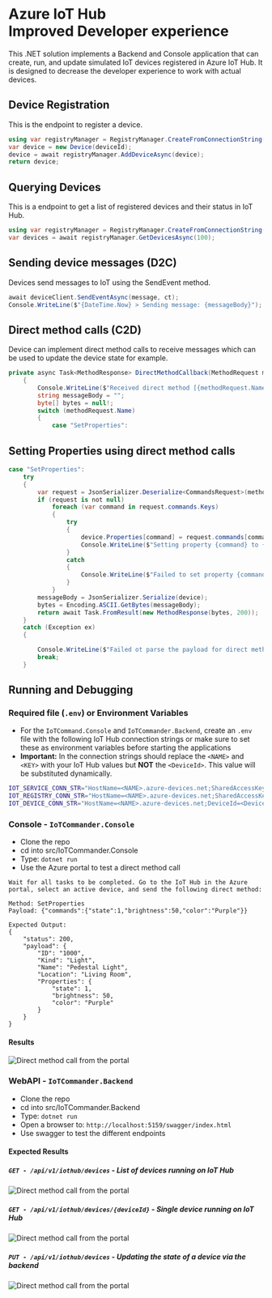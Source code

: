 # Azure IoT Hub<br/>Improved Developer experience

This .NET solution implements a Backend and Console application that can create, run, and update simulated IoT devices registered in Azure IoT Hub. It is designed to decrease the developer experience to work with actual devices.

## Device Registration

This is the endpoint to register a device.

```C#
using var registryManager = RegistryManager.CreateFromConnectionString(registryConnStr);
var device = new Device(deviceId);
device = await registryManager.AddDeviceAsync(device);
return device;
```

## Querying Devices

This is a endpoint to get a list of registered devices and their status in IoT Hub.

```C#
using var registryManager = RegistryManager.CreateFromConnectionString(registryConnStr);
var devices = await registryManager.GetDevicesAsync(100);
```

## Sending device messages (D2C)

Devices send messages to IoT using the SendEvent method.

```C#
await deviceClient.SendEventAsync(message, ct);
Console.WriteLine($"{DateTime.Now} > Sending message: {messageBody}");
```

## Direct method calls (C2D)

Device can implement direct method calls to receive messages which can be used to update the device state for example.

```C#
private async Task<MethodResponse> DirectMethodCallback(MethodRequest methodRequest, object userContext)
    {
        Console.WriteLine($"Received direct method [{methodRequest.Name}] with payload [{methodRequest.DataAsJson}].");
        string messageBody = "";
        byte[] bytes = null!;
        switch (methodRequest.Name)
        {
            case "SetProperties":
```

## Setting Properties using direct method calls

```C#
case "SetProperties":
    try
    {
        var request = JsonSerializer.Deserialize<CommandsRequest>(methodRequest.DataAsJson);
        if (request is not null)
            foreach (var command in request.commands.Keys)
            {
                try
                {
                    device.Properties[command] = request.commands[command];
                    Console.WriteLine($"Setting property {command} to {request.commands[command]}");
                }
                catch
                {
                    Console.WriteLine($"Failed to set property {command} to {request.commands[command]}");
                }
            }
        messageBody = JsonSerializer.Serialize(device);
        bytes = Encoding.ASCII.GetBytes(messageBody);
        return await Task.FromResult(new MethodResponse(bytes, 200));
    }
    catch (Exception ex)
    {

        Console.WriteLine($"Failed ot parse the payload for direct method {methodRequest.Name} due to {ex}");
        break;
    }
```

## Running and Debugging

### Required file (`.env`) or Environment Variables

- For the `IoTCommand.Console` and `IoTCommander.Backend`, create an `.env` file with the following IoT Hub connection strings or make sure to set these as environment variables before starting the applications
- **Important:** In the connection strings should replace the `<NAME>` and `<KEY>` with your IoT Hub values but **NOT** the `<DeviceId>`. This value will be substituted dynamically.

```bash
IOT_SERVICE_CONN_STR="HostName=<NAME>.azure-devices.net;SharedAccessKeyName=service;SharedAccessKey=<KEY>"
IOT_REGISTRY_CONN_STR="HostName=<NAME>.azure-devices.net;SharedAccessKeyName=registryReadWrite;SharedAccessKey=<KEY>"
IOT_DEVICE_CONN_STR="HostName=<NAME>.azure-devices.net;DeviceId=<DeviceId>;SharedAccessKeyName=device;SharedAccessKey=<KEY>"
```

### Console - `IoTCommander.Console`

- Clone the repo
- cd into src/IoTCommander.Console
- Type: `dotnet run`
- Use the Azure portal to test a direct method call

```text
Wait for all tasks to be completed. Go to the IoT Hub in the Azure portal, select an active device, and send the following direct method:

Method: SetProperties
Payload: {"commands":{"state":1,"brightness":50,"color":"Purple"}}

Expected Output:
{
    "status": 200,
    "payload": {
        "ID": "1000",
        "Kind": "Light",
        "Name": "Pedestal Light",
        "Location": "Living Room",
        "Properties": {
            "state": 1,
            "brightness": 50,
            "color": "Purple"
        }
    }
}
```

#### Results

![Direct method call from the portal](images/direct-method.png)

### WebAPI - `IoTCommander.Backend`

- Clone the repo
- cd into src/IoTCommander.Backend
- Type: `dotnet run`
- Open a browser to: `http://localhost:5159/swagger/index.html`
- Use swagger to test the different endpoints

#### Expected Results

##### `GET - /api/v1/iothub/devices` - List of devices running on IoT Hub

![Direct method call from the portal](images/get-devices.png)

##### `GET - /api/v1/iothub/devices/{deviceId}` - Single device running on IoT Hub

![Direct method call from the portal](images/get-device.png)

##### `PUT - /api/v1/iothub/devices` - Updating the state of a device via the backend

![Direct method call from the portal](images/put-device.png)
